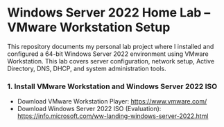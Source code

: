 # Windows Server 2022 Home Lab – VMware Workstation Setup

This repository documents my personal lab project where I installed and configured a 64-bit Windows Server 2022 environment using VMware Workstation. This lab covers server configuration, network setup, Active Directory, DNS, DHCP, and system administration tools.

### 1. Install VMware Workstation and Windows Server 2022 ISO

- Download VMware Workstation Player: https://www.vmware.com/
- Download Windows Server 2022 ISO (Evaluation): https://info.microsoft.com/ww-landing-windows-server-2022.html
